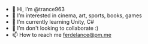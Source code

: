 - 👋 Hi, I’m @trance963
- 👀 I’m interested in cinema, art, sports, books, games
- 🌱 I’m currently learning Unity, C#
- 💞️ I’m don't looking to collaborate :)
- 📫 How to reach me ferdelance@pm.me

<!---
trance963/trance963 is a ✨ special ✨ repository because its `README.md` (this file) appears on your GitHub profile.
You can click the Preview link to take a look at your changes.
--->
